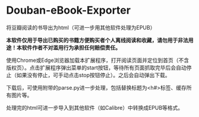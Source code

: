 # Douban-eBook-Exporter
将豆瓣阅读的书导出为html（可进一步用其他软件处理为EPUB）

**本软件仅用于导出已购买的书籍方便购买者个人离线阅读和收藏，请勿用于非法用途！本软件作者不对滥用行为承担任何赔偿责任。**

使用Chrome或Edge浏览器加载本扩展程序，打开阅读页面并定位到首页（不含版权页）。点击扩展程序弹出菜单的start按钮，等待所有页面抓取完毕后会自动停止（如果没有停止，可手动点击stop按钮停止）。之后会自动弹出下载。

下载后，可使用附带的parse.py进一步处理，包括替换标题为<h#>标签、缓存所有图片等。

处理完的html可进一步导入到其他软件（如Calibre）中转换成EPUB等格式。

